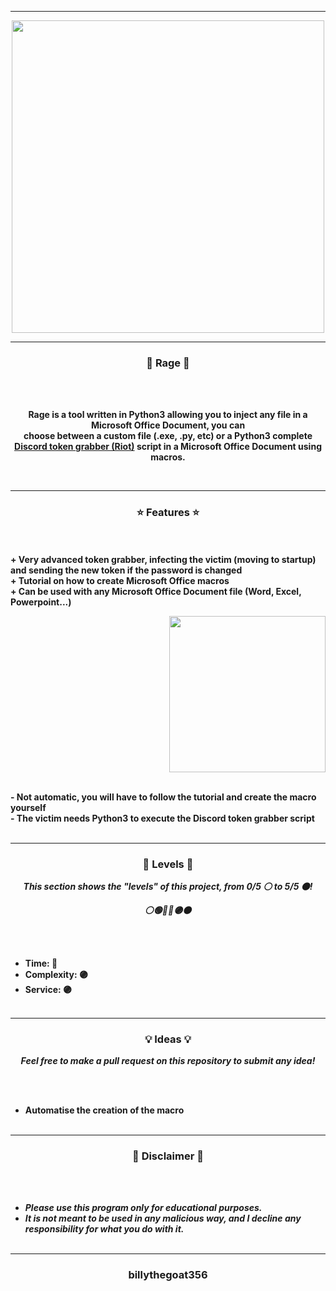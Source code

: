 -----

<p align="center">
<img src="https://repository-images.githubusercontent.com/431654731/72e437c2-c3ed-4b68-994a-a88b7b6c1bfb", width="500", height="500">
</p>

-----

### <p align="center">🦊 Rage 🦊</p>

<br><br>
<p align="center">
<strong>
Rage is a tool written in Python3 allowing you to inject any file in a Microsoft Office Document, you can
<br>
choose between a custom file (.exe, .py, etc) or a Python3 complete <a href="https://github.com/billythegoat356/Riot">Discord token grabber (Riot)</a> script in a Microsoft  Office Document using macros.
</strong>
</p>
<br>

-----

### <p align="center">⭐ Features ⭐</p>

<br><br>
<strong>+ Very advanced token grabber, infecting the victim (moving to startup) and sending the new token if the password is changed</strong>
<br>
<strong>+ Tutorial on how to create Microsoft Office macros</strong>
<br>
<strong>+ Can be used with any Microsoft Office Document file (Word, Excel, Powerpoint...)</strong>
<br>

<p align="right">
<img src="https://repository-images.githubusercontent.com/431654731/72e437c2-c3ed-4b68-994a-a88b7b6c1bfb" width="250", height="250">
</p>

<br>
<strong>- Not automatic, you will have to follow the tutorial and create the macro yourself</strong>
<br>
<strong>- The victim needs Python3 to execute the Discord token grabber script</strong>
<br><br>

-----

### <p align="center">🎯 Levels 🎯</p>

<p align="center"><strong><i>This section shows the "levels" of this project, from 0/5 ⚪ to 5/5 ⚫!</i></strong</p>
<p align="center"><strong><i>⚪🟢🔵🔴🟣⚫</i></strong</p>

<br><br>
* Time: 🔴
* Complexity: 🟣
* Service: 🟣
<br><br>

-----

### <p align="center">💡 Ideas 💡</p>

<p align="center"><strong><i>Feel free to make a pull request on this repository to submit any idea!</i></strong</p>

<br><br>
* Automatise the creation of the macro
<br><br>
  
-----

### <p align="center">📌 Disclaimer 📌</p>

<br><br>
* ***Please use this program only for educational purposes.***
* ***It is not meant to be used in any malicious way, and I decline any responsibility for what you do with it.***
<br><br>

-----

### <p align="center">billythegoat356</p>
